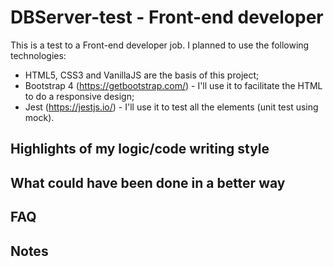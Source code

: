 # DBServer-test - Front-end developer

This is a test to a Front-end developer job. I planned to use the following technologies:

- HTML5, CSS3 and VanillaJS are the basis of this project; 
- Bootstrap 4 (https://getbootstrap.com/) - I'll use it to facilitate the HTML to do a responsive design;
- Jest (https://jestjs.io/) - I'll use it to test all the elements (unit test using mock).

## Highlights of my logic/code writing style

## What could have been done in a better way

## FAQ

## Notes
